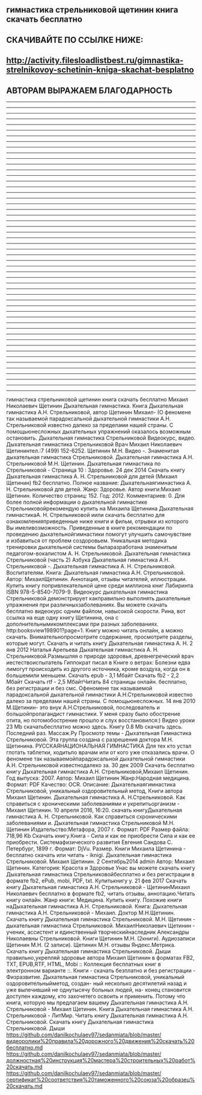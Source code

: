 гимнастика стрельниковой щетинин книга скачать бесплатно
--------------------------------------------------
СКАЧИВАЙТЕ ПО ССЫЛКЕ НИЖЕ:
--------------------------------------------------
http://activity.filesloadlistbest.ru/gimnastika-strelnikovoy-schetinin-kniga-skachat-besplatno
--------------------------------------------------
АВТОРАМ ВЫРАЖАЕМ БЛАГОДАРНОСТЬ
--------------------------------------------------
--------------------------------------------------
--------------------------------------------------
--------------------------------------------------
--------------------------------------------------
--------------------------------------------------
--------------------------------------------------
--------------------------------------------------
--------------------------------------------------
--------------------------------------------------
--------------------------------------------------
--------------------------------------------------
--------------------------------------------------
--------------------------------------------------
--------------------------------------------------
--------------------------------------------------
--------------------------------------------------
--------------------------------------------------
--------------------------------------------------
--------------------------------------------------
--------------------------------------------------
--------------------------------------------------
--------------------------------------------------
--------------------------------------------------
--------------------------------------------------
--------------------------------------------------
--------------------------------------------------
--------------------------------------------------
--------------------------------------------------
--------------------------------------------------
--------------------------------------------------
--------------------------------------------------
--------------------------------------------------
--------------------------------------------------
--------------------------------------------------
--------------------------------------------------
--------------------------------------------------
--------------------------------------------------
--------------------------------------------------
--------------------------------------------------
--------------------------------------------------
--------------------------------------------------
--------------------------------------------------
--------------------------------------------------
--------------------------------------------------
--------------------------------------------------
--------------------------------------------------
--------------------------------------------------
--------------------------------------------------
--------------------------------------------------
--------------------------------------------------
--------------------------------------------------
--------------------------------------------------
гимнастика стрельниковой щетинин книга скачать бесплатно Михаил Николаевич Щетинин Дыхательная гимнастика. Книга Дыхательная гимнастика А.Н. Стрельниковой, автор Щетинин Михаил- (О феномене так называемой парадоксальной дыхательной гимнастики А.Н. Стрельниковой известно далеко за пределами нашей страны. С помощьюнесложных дыхательных упражнений оказалось возможным остановить. Дыхательная гимнастика Стрельниковой  Видеокурс, видео. Дыхательная гимнастика Стрельниковой Врач Михаил Николаевич Щетининтел.:7 (499) 152-6252. Щетинин М.Н.  Видео -. Знаменитая дыхательная гимнастика Стрельниковой. Дыхательная гимнастика А.Н. Стрельниковой М.Н. Щетинин. Дыхательная гимнастика по Стрельниковой - Страница 10 : Здоровье. 24 дек 2014  Cкачать книгу Дыхательная гимнастика А. Н. Стрельниковой для детей (Михаил Щетинин) fb2 бесплатно. Полное название: Дыхательнаягимнастика А. Н. Стрельниковой для детей. Жанр: Здоровье. Автор книги:Михаил Щетинин. Количество страниц: 152. Год: 2012. Комментариев: 0. Для более полной информации о дыхательной гимнастике Стрельниковойрекомендую купить на  Михаила Щетинина Дыхательная гимнастикаА. Н. Стрельниковой иили скачать бесплатно для ознакомленияприведенные ниже книги и фильм, отрывки из которого Вы имеливозможность. Приведенные в книге рекомендации по проведению дыхательнойгимнастики помогут улyчшить самочувствие и избавиться от проблем создоровьем. Уникальная методика тренировки дыхательной системы быларазработана знаменитым педагогом-вокалистом А. Н. Стрельниковой. Дыхательная гимнастика Стрельниковой (часть 2)  Азбука
Дыхательная гимнастика А.Н. Стрельниковой -. Дыхательная гимнастика А. Н. Стрельниковой. Воспитателям. Книга: Дыхательная гимнастика А.Н. Стрельниковой. Автор: МихаилЩетинин. Аннотация, отзывы читателей, иллюстрации. Купить книгу попривлекательной цене среди миллиона книг Лабиринта  ISBN 978-5-8540-7079-9. Видеокурс дыхательная гимнастика Стрельниковой демонстрирует какправильно выполнять дыхательные упражнения при различныхзаболеваниях. Вы можете скачать бесплатно видеокурс одним файлом, навысокой скорости. Рина, вот ссылка на еще одну книгу Щетинина, она с дополнительнымикомплексами при разных заболеваниях. http:booksview198901?page=1. Книгу можно читать онлайн, а можно скачать. Внимательнопросмотрите содержание, просмотрите разделы, которые могут. Скачать и читать книгу Дыхательная гимнастика А. Н. 2 янв 2012  Наталья Арепьева Дыхательная гимнастика А. Н. Стрельниковой.Размышляя о природе здоровья, древнегреческий врач иестествоиспытатель Гиппократ писал в Книге о ветрах: Болезни едва лимогут происходить из другого источника, кроме воздуха, когда он в большемили меньшем. Cкачать epub - 3,1 Мбайт Cкачать fb2 - 2,2 Мбайт Cкачать rtf - 2,5 МбайтЧитать 84 страницы онлайн. бесплатно, без регистрации и без смс. Офеномене так называемой парадоксальной дыхательной гимнастики А.Н.Стрельниковой известно далеко за пределами нашей страны. С помощьюнесложных. 14 янв 2010  М.Щетинин- это внук А.Н.Стрельниковой, последователь и большойпропагандист гимнастики. У меня сразу было обострение отита, но потомобострение прошло и слух восстановился:) Видео уроки 23 Mb скачатьбесплатно можно здесь. Книгу 0.8 Mb скачать здесь. Последний раз. Массаж.Ру  Просмотр темы - Дыхательная Гимнастика Стрельниковой. Эта группа создана с разрешения доктора М.Н. Щетинина. РУССКАЯНАЦИОНАЛЬНАЯ ГИМНАСТИКА Для тех кто устал глотать таблетки, ходитьпо врачам или от кого уже отказались врачи. О феномене так называемойпарадоксальной дыхательной гимнастики А.Н. Стрельниковой известнодалеко за. 30 дек 2009  Скачать бесплатно книгу Дыхательная гимнастика А.Н. Стрельниковой,Михаил Щетинин. Год выпуска: 2007. Автор: Михаил Щетинин Жанр:Народная медицина. Формат: PDF Качество: OCR. Описание: Дыхательнаягимнастика Стрельниковой, уникальный оздоровительный метод,
Книги автора Михаил Щетинин. Дыхательная гимнастика А. Н.Стрельниковой. Как справиться с хроническими заболеваниями и укрепитьорганизм - Михаил Щетинин. 10 апреля 2016, 16:20. скачать книгуДыхательная гимнастика А. Н. Стрельниковой. Как справиться схроническими заболеваниями и. Дыхательная гимнастика Стрельниковой М.Н. Щетинин Издательство:Метафора, 2007 г. Формат: PDF Размер файла: 718,96 Kb Скачать книгу.Книга - Сила и как ее приобрести Сила и как ее приобрести. Системафизического развития Евгения Сандова С.  Петербург, 1899 г. Формат: DjVu. Размер. Книги Михаила Щетинина - бесплатно скачать или читать  - iknigi. Дыхательная гимнастика Стрельниковой. Михаил Щетинин. 2 Сентябрь2014 admin  Автор: Михаил Щетинин. Категория: Красота и Здоровье  Унас вы можете скачать книгу Дыхательная гимнастика Стрельниковойбесплатно и без регистрации в формате fb2, ePub, mobi, PDF, txt. Купитькнигу у. 21 фев 2017  Скачать книгу Дыхательная гимнастика А.Н. Стрельниковой - ЩетининМихаил Николаевич бесплатно в формате fb2, читать отзывы, аннотацию.Читать книгу онлайн. Жанр книги: Медицина. Купить книгу. Похожие книги наДыхательная гимнастика А.Н. Стрельниковой. Книга: Дыхательная гимнастика А.Н. Стрельниковой - Михаил. Доктор М.Н.Щетинин. Скачать книгу Дыхательная гимнастика Стрельниковой. М.Н. Щетинин - дыхательная гимнастика Стрельниковой. МихаилНиколаевич Щетинин - ученик, ассистент и единственный творческийнаследник Александры Николаевны Стрельниковой. Книги Щетинин М.Н. (2книги). Аудиозаписи Щетинин М.Н. (2 записи). Щетинин М.Н. отзывы  Яндекс.Метрика. Скачать книгу Дыхательная гимнастика Стрельниковой. Дыши правильно,укрепляй здоровье автора Михаил Щетинин в форматах FB2, TXT, EPUB,RTF, HTML, Mobi :: Коллекция бесплатных книг в электронном варианте ::. Книги - скачать безплатно и без регистрации - Физразвитие. Дыхательная гимнастика Стрельниковой, уникальный оздоровительныйметод, создан- ный несколько десятилетий назад и уже вылечивший не однутысячу больных людей, на- конец становится доступен каждому, кто захочетего освоить и применить. Потому что книга, которую мы предлагаем вашему
Дыхательная гимнастика А.Н. Стрельниковой - Михаил Щетинин. Книга Дыхательная гимнастика А.Н. Стрельниковой  - ЛитМир. Читать книгу Дыхательная гимнастика А.Н. Стрельниковой. Скачать книгу Дыхательная гимнастика Стрельниковой. Дыши
https://github.com/danilkochulaev97/sedanmiata/blob/master/видеоролики%20правила%20дорожного%20движения%20скачать%20бесплатно.md
https://github.com/danilkochulaev97/sedanmiata/blob/master/должностная%20инструкция%20мастера%20строительных%20работ%20скачать.md
https://github.com/danilkochulaev97/sedanmiata/blob/master/сертификат%20соответствия%20таможенного%20союза%20образец%20скачать.md